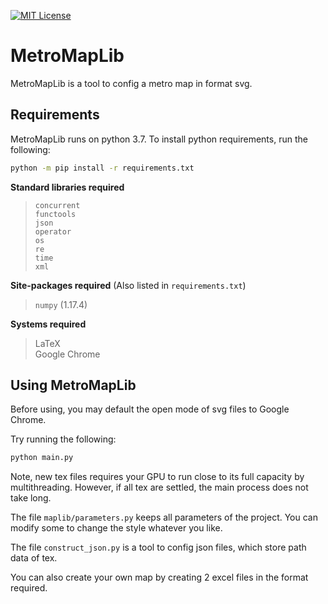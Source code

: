[![MIT License](https://img.shields.io/badge/license-MIT-blue.svg?style=flat)](http://choosealicense.com/licenses/mit/)

# MetroMapLib

MetroMapLib is a tool to config a metro map in format svg.

## Requirements

MetroMapLib runs on python 3.7. To install python requirements, run the following:
```sh
python -m pip install -r requirements.txt
```

**Standard libraries required**

> `concurrent`  
> `functools`  
> `json`  
> `operator`  
> `os`  
> `re`  
> `time`  
> `xml`

**Site-packages required** (Also listed in `requirements.txt`)

> `numpy` (1.17.4)

**Systems required**

> LaTeX  
> Google Chrome

## Using MetroMapLib

Before using, you may default the open mode of svg files to Google Chrome.

Try running the following:
```sh
python main.py
```

Note, new tex files requires your GPU to run close to its full capacity by multithreading. However, if all tex are settled, the main process does not take long.

The file `maplib/parameters.py` keeps all parameters of the project. You can modify some to change the style whatever you like.

The file `construct_json.py` is a tool to config json files, which store path data of tex.

You can also create your own map by creating 2 excel files in the format required.

